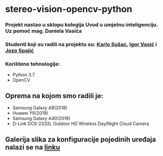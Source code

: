 # stereo-vision-opencv-python

### Projekt nastao u sklopu kolegija Uvod u umjetnu inteligenciju. Uz pomoć mag. Daniela Vasića
### Studenti koji su radili na projektu su: [Karlo Sušac](https://github.com/karlosusac), [Igor Vasić](https://github.com/mygithub00911) i [Jozo Spajić](https://github.com/jspajic)

### Korištene tehnologije:
* Python 3.7 
* OpenCV

## Oprema na kojom smo radili je:
* Samsung Galaxy A8(2018)
* Huawei Y6(2019)
* Samsung Galaxy A40(2019)
* D-Link DCS-2332L Outdoor HD Wireless Day/Night Cloud Camera

## Galerija slika za konfiguracije pojedinih uređaja nalazi se na [linku](https://drive.google.com/open?id=1ZW2UUeRdGM8Hff_UtjGGEILAOunwOeku)

